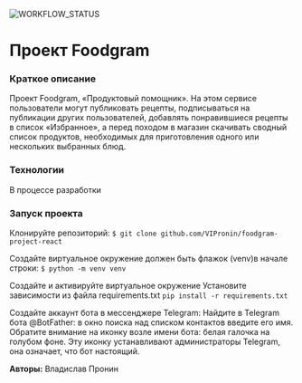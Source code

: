 ![WORKFLOW_STATUS](https://github.com/VIPronin/foodgram-project-react/actions/workflows/yamdb_workflow.yml/badge.svg)

# Проект Foodgram

### Краткое описание

Проект Foodgram, «Продуктовый помощник». 
На этом сервисе пользователи могут публиковать рецепты, подписываться на публикации других пользователей, добавлять понравившиеся рецепты в список «Избранное», а перед походом в магазин скачивать сводный список продуктов, необходимых для приготовления одного или нескольких выбранных блюд.

### Технологии
В процессе разработки


### Запуск проекта
Клонируйте репозиторий: 
`$ git clone github.com/VIPronin/foodgram-project-react`

Создайте виртуальное окружение должен быть флажок (venv)в начале строки:
`$ python -m venv venv`

Создайте и активируйте виртуальное окружение Установите зависимости из файла requirements.txt
`pip install -r requirements.txt`

Создайте аккаунт бота в мессенджере Telegram: Найдите в Telegram бота @BotFather: в окно поиска над списком контактов введите его имя. Обратите внимание на иконку возле имени бота: белая галочка на голубом фоне. Эту иконку устанавливают администраторы Telegram, она означает, что бот настоящий.




**Авторы:**
Владислав Пронин
